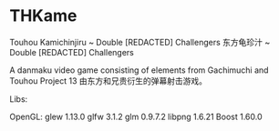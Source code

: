 # THKame
Touhou Kamichinjiru ~ Double [REDACTED] Challengers
东方龟珍汁 ~ Double [REDACTED] Challengers

A danmaku video game consisting of elements from Gachimuchi and Touhou Project 13
由东方和兄贵衍生的弹幕射击游戏。

Libs:

OpenGL:
  glew 1.13.0
  glfw 3.1.2
  glm 0.9.7.2
libpng 1.6.21
Boost 1.60.0
